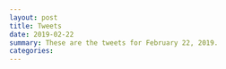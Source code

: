 ```yaml
---
layout: post
title: Tweets
date: 2019-02-22
summary: These are the tweets for February 22, 2019.
categories:
---
```


